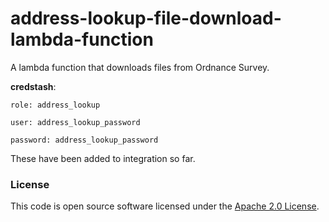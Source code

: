
# address-lookup-file-download-lambda-function

A lambda function that downloads files from Ordnance Survey.

__credstash__:
    
    role: address_lookup

    user: address_lookup_password

    password: address_lookup_password
    
These have been added to integration so far.

### License

This code is open source software licensed under the [Apache 2.0 License]("http://www.apache.org/licenses/LICENSE-2.0.html").

